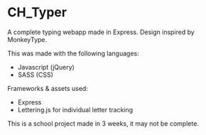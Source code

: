 # CH_Typer
A complete typing webapp made in Express. Design inspired by MonkeyType.

This was made with the following languages:

- Javascript (jQuery)
- SASS (CSS)

Frameworks & assets used:

- Express
- Lettering.js for individual letter tracking

This is a school project made in 3 weeks, it may not be complete.
